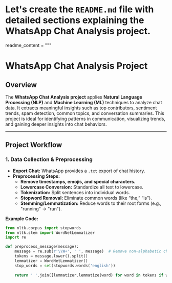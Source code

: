 # Let's create the `README.md` file with detailed sections explaining the WhatsApp Chat Analysis project.

readme_content = """
# WhatsApp Chat Analysis Project

## Overview
The **WhatsApp Chat Analysis project** applies **Natural Language Processing (NLP)** and **Machine Learning (ML)** techniques to analyze chat data. It extracts meaningful insights such as top contributors, sentiment trends, spam detection, common topics, and conversation summaries. This project is ideal for identifying patterns in communication, visualizing trends, and gaining deeper insights into chat behaviors.

---

## Project Workflow

### 1. Data Collection & Preprocessing
- **Export Chat:** WhatsApp provides a `.txt` export of chat history.
- **Preprocessing Steps:**
  - **Remove timestamps, emojis, and special characters.**
  - **Lowercase Conversion:** Standardize all text to lowercase.
  - **Tokenization:** Split sentences into individual words.
  - **Stopword Removal:** Eliminate common words (like “the,” “is”).
  - **Stemming/Lemmatization:** Reduce words to their root forms (e.g., "running" → "run").

**Example Code:**
```python
from nltk.corpus import stopwords
from nltk.stem import WordNetLemmatizer
import re

def preprocess_message(message):
    message = re.sub(r'\\W+', ' ', message)  # Remove non-alphabetic chars
    tokens = message.lower().split()  
    lemmatizer = WordNetLemmatizer()
    stop_words = set(stopwords.words('english'))
    
    return ' '.join([lemmatizer.lemmatize(word) for word in tokens if word not in stop_words])
